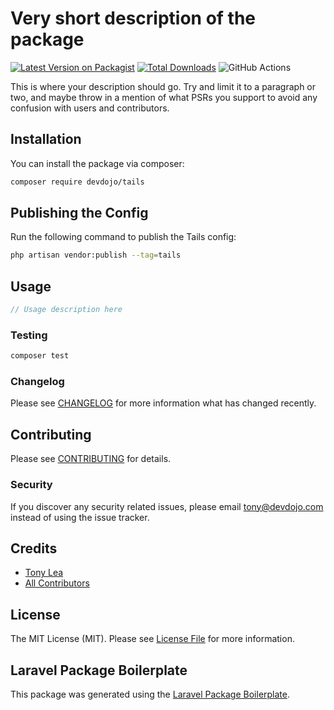 # Very short description of the package

[![Latest Version on Packagist](https://img.shields.io/packagist/v/devdojo/tails.svg?style=flat-square)](https://packagist.org/packages/devdojo/tails)
[![Total Downloads](https://img.shields.io/packagist/dt/devdojo/tails.svg?style=flat-square)](https://packagist.org/packages/devdojo/tails)
![GitHub Actions](https://github.com/devdojo/tails/actions/workflows/main.yml/badge.svg)

This is where your description should go. Try and limit it to a paragraph or two, and maybe throw in a mention of what PSRs you support to avoid any confusion with users and contributors.

## Installation

You can install the package via composer:

```bash
composer require devdojo/tails
```

## Publishing the Config

Run the following command to publish the Tails config:

```bash
php artisan vendor:publish --tag=tails
```

## Usage

```php
// Usage description here
```

### Testing

```bash
composer test
```

### Changelog

Please see [CHANGELOG](CHANGELOG.md) for more information what has changed recently.

## Contributing

Please see [CONTRIBUTING](CONTRIBUTING.md) for details.

### Security

If you discover any security related issues, please email tony@devdojo.com instead of using the issue tracker.

## Credits

-   [Tony Lea](https://github.com/devdojo)
-   [All Contributors](../../contributors)

## License

The MIT License (MIT). Please see [License File](LICENSE.md) for more information.

## Laravel Package Boilerplate

This package was generated using the [Laravel Package Boilerplate](https://laravelpackageboilerplate.com).
